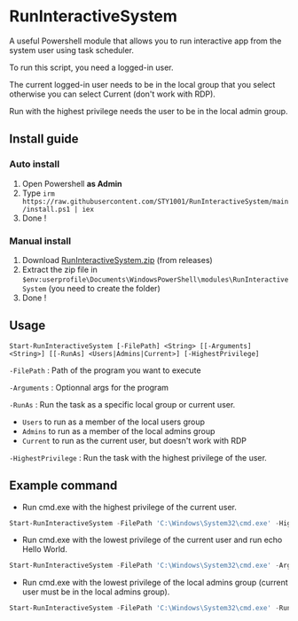 # RunInteractiveSystem
A useful Powershell module that allows you to run interactive app from the system user using task scheduler.

To run this script, you need a logged-in user.

The current logged-in user needs to be in the local group that you select otherwise you can select Current (don't work with RDP).

Run with the highest privilege needs the user to be in the local admin group.

## Install guide
### Auto install
1. Open Powershell **as Admin**
2. Type `irm https://raw.githubusercontent.com/STY1001/RunInteractiveSystem/main/install.ps1 | iex`
3. Done !

### Manual install
1. Download [RunInteractiveSystem.zip](https://github.com/STY1001/RunInteractiveSystem/releases/latest/download/RunInteractiveSystem.zip) (from releases)
2. Extract the zip file in `$env:userprofile\Documents\WindowsPowerShell\modules\RunInteractiveSystem` (you need to create the folder)
3. Done !

## Usage

`Start-RunInteractiveSystem [-FilePath] <String> [[-Arguments] <String>] [[-RunAs] <Users|Admins|Current>] [-HighestPrivilege]`

`-FilePath` : Path of the program you want to execute

`-Arguments` : Optionnal args for the program

`-RunAs` : Run the task as a specific local group or current user.
- `Users` to run as a member of the local users group
- `Admins` to run as a member of the local admins group
- `Current` to run as the current user, but doesn't work with RDP

`-HighestPrivilege` : Run the task with the highest privilege of the user.

## Example command

- Run cmd.exe with the highest privilege of the current user.
```powershell
Start-RunInteractiveSystem -FilePath 'C:\Windows\System32\cmd.exe' -HighestPrivilege
```

- Run cmd.exe with the lowest privilege of the current user and run echo Hello World.
```powershell
Start-RunInteractiveSystem -FilePath 'C:\Windows\System32\cmd.exe' -Arguments '/c echo Hello World' 
```

- Run cmd.exe with the lowest privilege of the local admins group (current user must be in the local admins group).
```powershell
Start-RunInteractiveSystem -FilePath 'C:\Windows\System32\cmd.exe' -RunAs 'Admins'
```
